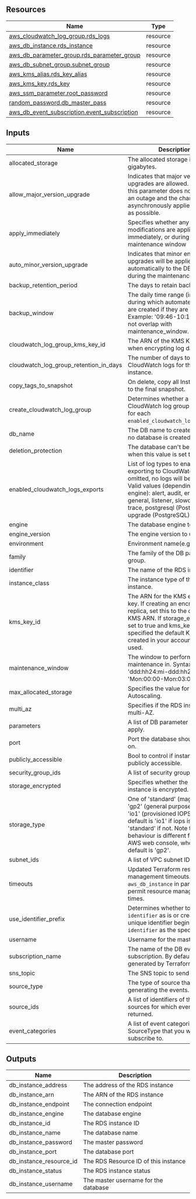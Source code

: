 <!-- BEGIN_TF_DOCS -->




## Resources

| Name | Type |
|------|------|
| [aws_cloudwatch_log_group.rds_logs](https://registry.terraform.io/providers/hashicorp/aws/latest/docs/resources/cloudwatch_log_group) | resource |
| [aws_db_instance.rds_instance](https://registry.terraform.io/providers/hashicorp/aws/latest/docs/resources/db_instance) | resource |
| [aws_db_parameter_group.rds_parameter_group](https://registry.terraform.io/providers/hashicorp/aws/latest/docs/resources/db_parameter_group) | resource |
| [aws_db_subnet_group.subnet_group](https://registry.terraform.io/providers/hashicorp/aws/latest/docs/resources/db_subnet_group) | resource |
| [aws_kms_alias.rds_key_alias](https://registry.terraform.io/providers/hashicorp/aws/latest/docs/resources/kms_alias) | resource |
| [aws_kms_key.rds_key](https://registry.terraform.io/providers/hashicorp/aws/latest/docs/resources/kms_key) | resource |
| [aws_ssm_parameter.root_password](https://registry.terraform.io/providers/hashicorp/aws/latest/docs/resources/ssm_parameter) | resource |
| [random_password.db_master_pass](https://registry.terraform.io/providers/hashicorp/random/latest/docs/resources/password) | resource |
| [aws_db_event_subscription.event_subscription](https://registry.terraform.io/providers/hashicorp/aws/latest/docs/resources/db_event_subscription) | resource |


## Inputs

| Name                                        | Description | Type                | Default | Required |
|---------------------------------------------|-------------|---------------------|---------|:--------:|
| allocated\_storage                          | The allocated storage in gigabytes. | `string`            | `null` |    no    |
| allow\_major\_version\_upgrade              | Indicates that major version upgrades are allowed. Changing this parameter does not result in an outage and the change is asynchronously applied as soon as possible. | `bool`              | `false` |    no    |
| apply\_immediately                          | Specifies whether any database modifications are applied immediately, or during the next maintenance window | `bool`              | `false` |    no    |
| auto\_minor\_version\_upgrade               | Indicates that minor engine upgrades will be applied automatically to the DB instance during the maintenance window. | `bool`              | `true` |    no    |
| backup\_retention\_period                   | The days to retain backups for. | `number`            | `null` |    no    |
| backup\_window                              | The daily time range (in UTC) during which automated backups are created if they are enabled. Example: '09:46-10:16'. Must not overlap with maintenance\_window. | `string`            | `null` |    no    |
| cloudwatch\_log\_group\_kms\_key\_id        | The ARN of the KMS Key to use when encrypting log data | `string`            | `null` |    no    |
| cloudwatch\_log\_group\_retention\_in\_days | The number of days to retain CloudWatch logs for the DB instance. | `number`            | `7` |    no    |
| copy\_tags\_to\_snapshot                    | On delete, copy all Instance tags to the final snapshot. | `bool`              | `false` |    no    |
| create\_cloudwatch\_log\_group              | Determines whether a CloudWatch log group is created for each `enabled_cloudwatch_logs_exports`. | `bool`              | `false` |    no    |
| db\_name                                    | The DB name to create. If omitted, no database is created initially. | `string`            | `null` |    no    |
| deletion\_protection                        | The database can't be deleted when this value is set to true. | `bool`              | `false` |    no    |
| enabled\_cloudwatch\_logs\_exports          | List of log types to enable for exporting to CloudWatch logs. If omitted, no logs will be exported. Valid values (depending on engine): alert, audit, error, general, listener, slowquery, trace, postgresql (PostgreSQL), upgrade (PostgreSQL). | `list(string)`      | `[]` |    no    |
| engine                                      | The database engine to use. | `string`            | `null` |    no    |
| engine\_version                             | The engine version to use. | `string`            | `null` |    no    |
| environment                                 | Environment name(e.g. common). | `string`            | n/a |   yes    |
| family                                      | The family of the DB parameter group. | `string`            | `null` |    no    |
| identifier                                  | The name of the RDS instance. | `string`            | `""` |    no    |
| instance\_class                             | The instance type of the RDS instance. | `string`            | `null` |    no    |
| kms\_key\_id                                | The ARN for the KMS encryption key. If creating an encrypted replica, set this to the destination KMS ARN. If storage\_encrypted is set to true and kms\_key\_id is not specified the default KMS key created in your account will be used. | `string`            | `null` |    no    |
| maintenance\_window                         | The window to perform maintenance in. Syntax: 'ddd:hh24:mi-ddd:hh24:mi'. Eg: 'Mon:00:00-Mon:03:00'. | `string`            | `null` |    no    |
| max\_allocated\_storage                     | Specifies the value for Storage Autoscaling. | `number`            | `0` |    no    |
| multi\_az                                   | Specifies if the RDS instance is multi-AZ. | `bool`              | `false` |    no    |
| parameters                                  | A list of DB parameter maps to apply. | `list(map(string))` | `[]` |    no    |
| port                                        | Port the database should listen on. | `number`            | `5432` |    no    |
| publicly\_accessible                        | Bool to control if instance is publicly accessible. | `bool`              | `false` |    no    |
| security\_group\_ids                        | A list of security group IDs. | `list(string)`      | `[]` |    no    |
| storage\_encrypted                          | Specifies whether the DB instance is encrypted. | `bool`              | `true` |    no    |
| storage\_type                               | One of 'standard' (magnetic), 'gp2' (general purpose SSD), or 'io1' (provisioned IOPS SSD). The default is 'io1' if iops is specified, 'standard' if not. Note that this behaviour is different from the AWS web console, where the default is 'gp2'. | `string`            | `null` |    no    |
| subnet\_ids                                 | A list of VPC subnet IDs. | `list(string)`      | `[]` |    no    |
| timeouts                                    | Updated Terraform resource management timeouts. Applies to `aws_db_instance` in particular to permit resource management times. | `map(string)`       | `{}` |    no    |
| use\_identifier\_prefix                     | Determines whether to use `identifier` as is or create a unique identifier beginning with `identifier` as the specified prefix. | `bool`              | `false` |    no    |
| username                                    | Username for the master DB user. | `string`            | `null` |    no    |
| subscription\_name                          | The name of the DB event subscription. By default generated by Terraform. | `string`            | `null` |    no    |
| sns\_topic                                  | The SNS topic to send events to. | `string`            | `null` |   yes    |
| source\_type                                | The type of source that will be generating the events. | `string`            | `null` |    no    |
| source\_ids                                 | A list of identifiers of the event sources for which events will be returned. | `list(string)`            | `null` |    no    |
| event\_categories                           | A list of event categories for a SourceType that you want to subscribe to. | `list(string)`      | `null` |    no    |

## Outputs

| Name | Description |
|------|-------------|
| db\_instance\_address | The address of the RDS instance |
| db\_instance\_arn | The ARN of the RDS instance |
| db\_instance\_endpoint | The connection endpoint |
| db\_instance\_engine | The database engine |
| db\_instance\_id | The RDS instance ID |
| db\_instance\_name | The database name |
| db\_instance\_password | The master password |
| db\_instance\_port | The database port |
| db\_instance\_resource\_id | The RDS Resource ID of this instance |
| db\_instance\_status | The RDS instance status |
| db\_instance\_username | The master username for the database |
<!-- END_TF_DOCS -->